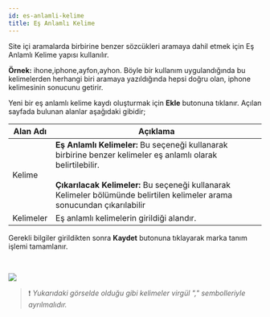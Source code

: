 ```yaml
---
id: es-anlamli-kelime
title: Eş Anlamlı Kelime
---
```


Site içi aramalarda birbirine benzer sözcükleri aramaya dahil etmek için Eş Anlamlı Kelime yapısı kullanılır.

**Örnek:** ihone,iphone,ayfon,ayhon. Böyle bir kullanım uygulandığında bu kelimelerden herhangi biri aramaya yazıldığında hepsi doğru olan, iphone kelimesinin sonucunu getirir.

Yeni bir eş anlamlı kelime kaydı oluşturmak için **Ekle** butonuna tıklanır. Açılan sayfada bulunan alanlar aşağıdaki gibidir;

|Alan Adı|Açıklama|
|--|--|
|Kelime|**Eş Anlamlı Kelimeler:** Bu seçeneği kullanarak birbirine benzer kelimeler eş anlamlı olarak belirtilebilir.<br><br>**Çıkarılacak Kelimeler:** Bu seçeneği kullanarak Kelimeler bölümünde belirtilen kelimeler arama sonucundan çıkarılabilir|
|Kelimeler|Eş anlamlı kelimelerin girildiği alandır.|

Gerekli bilgiler girildikten sonra **Kaydet** butonuna tıklayarak marka tanım işlemi tamamlanır.

<br>

![](https://snipboard.io/c2xpU8.jpg)

>❗️ _Yukarıdaki görselde olduğu gibi kelimeler virgül "," sembolleriyle ayrılmalıdır._ 